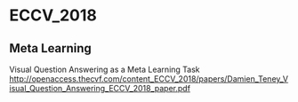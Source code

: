 # ECCV_2018
## Meta Learning

Visual Question Answering as a Meta Learning Task
http://openaccess.thecvf.com/content_ECCV_2018/papers/Damien_Teney_Visual_Question_Answering_ECCV_2018_paper.pdf


